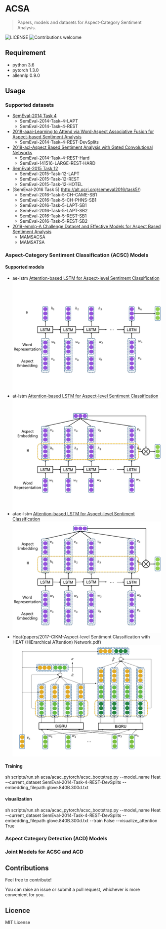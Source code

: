 # ACSA
> Papers, models and datasets for Aspect-Category Sentiment Analysis.

![LICENSE](https://img.shields.io/packagist/l/doctrine/orm.svg)
![Contributions welcome](https://img.shields.io/badge/contributions-welcome-brightgreen.svg)

## Requirement
* python 3.6
* pytorch 1.3.0
* allennlp 0.9.0

## Usage

### Supported datasets
- [SemEval-2014 Task 4](http://alt.qcri.org/semeval2014/task4/)
    - SemEval-2014-Task-4-LAPT
    - SemEval-2014-Task-4-REST
- [2018-aaai-Learning to Attend via Word-Aspect Associative Fusion for Aspect-based Sentiment Analysis](https://arxiv.org/abs/1712.05403v1)
    - SemEval-2014-Task-4-REST-DevSplits
- [2018-acl-Aspect Based Sentiment Analysis with Gated Convolutional Networks](https://arxiv.org/abs/1805.07043)
    - SemEval-2014-Task-4-REST-Hard
    - SemEval-141516-LARGE-REST-HARD
- [SemEval-2015 Task 12](http://alt.qcri.org/semeval2015/task12/)
    - SemEval-2015-Task-12-LAPT
    - SemEval-2015-Task-12-REST
    - SemEval-2015-Task-12-HOTEL
- [SemEval-2016 Task 5] (http://alt.qcri.org/semeval2016/task5/)
    - SemEval-2016-Task-5-CH-CAME-SB1
    - SemEval-2016-Task-5-CH-PHNS-SB1
    - SemEval-2016-Task-5-LAPT-SB1
    - SemEval-2016-Task-5-LAPT-SB2
    - SemEval-2016-Task-5-REST-SB1
    - SemEval-2016-Task-5-REST-SB2
- [2019-emnlp-A Challenge Dataset and Effective Models for Aspect Based Sentiment Analysis](https://www.aclweb.org/anthology/D19-1654.pdf)
    - MAMSACSA
    - MAMSATSA

### Aspect-Category Sentiment Classification (ACSC) Models
#### Supported models
- ae-lstm [Attention-based LSTM for Aspect-level Sentiment Classification](https://www.aclweb.org/anthology/D16-1058.pdf)
![ae-lstm](images/ae-lstm.png)
- at-lstm [Attention-based LSTM for Aspect-level Sentiment Classification](https://www.aclweb.org/anthology/D16-1058.pdf)
![at-lstm](images/at-lstm.png)
- atae-lstm [Attention-based LSTM for Aspect-level Sentiment Classification](https://www.aclweb.org/anthology/D16-1058.pdf)
![atae-lstm](images/atae-lstm.png)
- Heat(papers/2017-CIKM-Aspect-level Sentiment Classification with HEAT (HiErarchical ATtention) Network.pdf)
![heat](images/heat.png)
#### Training
sh scripts/run.sh acsa/acac_pytorch/acsc_bootstrap.py --model_name Heat --current_dataset SemEval-2014-Task-4-REST-DevSplits --embedding_filepath glove.840B.300d.txt

#### visualization
sh scripts/run.sh acsa/acac_pytorch/acsc_bootstrap.py --model_name Heat --current_dataset SemEval-2014-Task-4-REST-DevSplits --embedding_filepath glove.840B.300d.txt --train False --visualize_attention True

### Aspect Category Detection (ACD) Models

### Joint Models for ACSC and ACD


## Contributions

Feel free to contribute!

You can raise an issue or submit a pull request, whichever is more convenient for you.

## Licence

MIT License